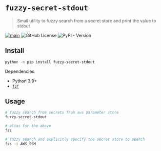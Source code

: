 # `fuzzy-secret-stdout`

> Small utility to fuzzy search from a secret store and print the value to stdout

[![main](https://github.com/kiran94/fuzzy-secret-stdout/actions/workflows/main.yml/badge.svg)](https://github.com/kiran94/fuzzy-secret-stdout/actions/workflows/main.yml)
![GitHub License](https://img.shields.io/github/license/kiran94/fuzzy-secret-stdout)
![PyPI - Version](https://img.shields.io/pypi/v/fuzzy-secret-stdout)

## Install

```bash
python -m pip install fuzzy-secret-stdout
```

Dependencies:

* Python 3.9+
* [`fzf`](https://github.com/junegunn/fzf?tab=readme-ov-file#installation)

## Usage

```bash
# fuzzy search from secrets from aws parameter store
fuzzy-secret-stdout

# alias for the above
fss

# fuzzy search and explicitly specify the secret store to search
fss -i AWS_SSM
```
